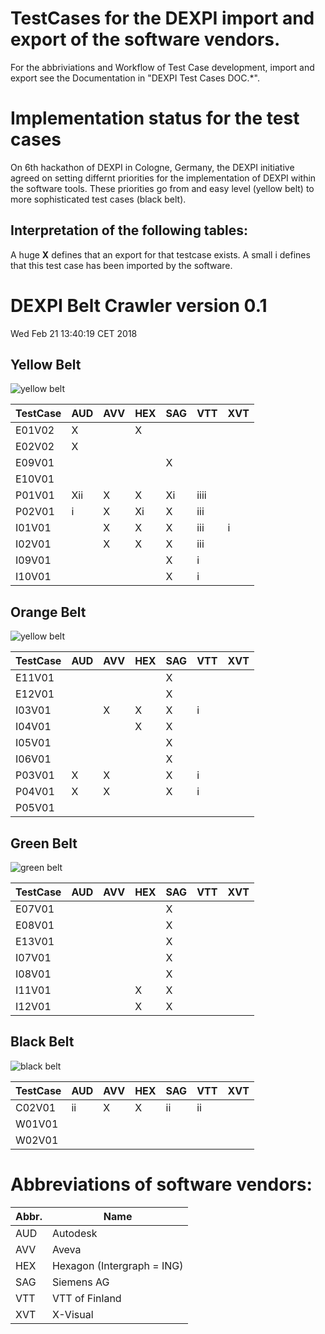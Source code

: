 # TestCases for the DEXPI import and export of the software vendors. 


For the abbriviations and Workflow of Test Case development, import and export see the Documentation in  "DEXPI Test Cases DOC.*".

# Implementation status for the test cases
On 6th hackathon of DEXPI in Cologne, Germany, the DEXPI initiative agreed on setting differnt priorities for the implementation of DEXPI within the software tools. These priorities go from and easy level (yellow belt) to more sophisticated test cases (black belt).

## Interpretation of the following tables: 
A huge **X** defines that an export for that testcase exists. 
A small i defines that this test case has been imported by the software. 

# DEXPI Belt Crawler version 0.1
Wed Feb 21 13:40:19 CET 2018
## Yellow Belt
![yellow belt](https://upload.wikimedia.org/wikipedia/commons/thumb/2/25/BJJ_Yellow_Belt.svg/200px-BJJ_Yellow_Belt.svg.png)

TestCase |AUD|      AVV|      HEX|      SAG|      VTT|      XVT|      
---       |---      |---      |---      |---      |---      |---      
E01V02|   X|        |         X|        |         |         |         
E02V02|   X|        |         |         |         |         |         
E09V01|   |         |         |         X|        |         |         
E10V01|   |         |         |         |         |         |         
P01V01|   Xii|      X|        X|        Xi|       iiii|     |         
P02V01|   i|        X|        Xi|       X|        iii|      |         
I01V01|   |         X|        X|        X|        iii|      i|        
I02V01|   |         X|        X|        X|        iii|      |         
I09V01|   |         |         |         X|        i|        |         
I10V01|   |         |         |         X|        i|        |         

## Orange Belt
![yellow belt](https://upload.wikimedia.org/wikipedia/commons/thumb/8/83/BJJ_Orange_Belt.svg/200px-BJJ_Orange_Belt.svg.png)

TestCase |AUD|      AVV|      HEX|      SAG|      VTT|      XVT|      
---       |---      |---      |---      |---      |---      |---      
E11V01|   |         |         |         X|        |         |         
E12V01|   |         |         |         X|        |         |         
I03V01|   |         X|        X|        X|        i|        |         
I04V01|   |         |         X|        X|        |         |         
I05V01|   |         |         |         X|        |         |         
I06V01|   |         |         |         X|        |         |         
P03V01|   X|        X|        |         X|        i|        |         
P04V01|   X|        X|        |         X|        i|        |         
P05V01|   |         |         |         |         |         |         

## Green Belt
![green belt](https://upload.wikimedia.org/wikipedia/commons/thumb/a/a4/BJJ_Green_Belt.svg/200px-BJJ_Green_Belt.svg.png)

TestCase |AUD|      AVV|      HEX|      SAG|      VTT|      XVT|      
---       |---      |---      |---      |---      |---      |---      
E07V01|   |         |         |         X|        |         |         
E08V01|   |         |         |         X|        |         |         
E13V01|   |         |         |         X|        |         |         
I07V01|   |         |         |         X|        |         |         
I08V01|   |         |         |         X|        |         |         
I11V01|   |         |         X|        X|        |         |         
I12V01|   |         |         X|        X|        |         |         

## Black Belt
![black belt](https://upload.wikimedia.org/wikipedia/commons/thumb/6/63/BJJ_Grey_Belt.svg/200px-BJJ_Grey_Belt.svg.png)

TestCase |AUD|      AVV|      HEX|      SAG|      VTT|      XVT|      
---       |---      |---      |---      |---      |---      |---      
C02V01|   ii|       X|        X|        ii|       ii|       |         
W01V01|   |         |         |         |         |         |         
W02V01|   |         |         |         |         |         |         




# Abbreviations of software vendors: 
Abbr. | Name
---|---
AUD | Autodesk
AVV | Aveva
HEX | Hexagon (Intergraph = ING)
SAG | Siemens AG
VTT | VTT of Finland
XVT | X-Visual

